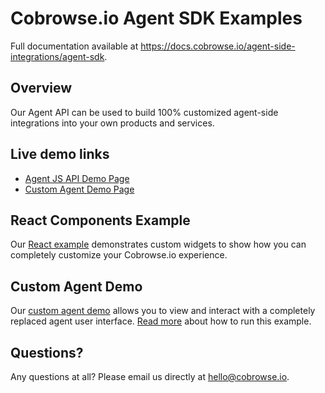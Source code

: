 # Cobrowse.io Agent SDK Examples

Full documentation available at https://docs.cobrowse.io/agent-side-integrations/agent-sdk.

## Overview

Our Agent API can be used to build 100% customized agent-side integrations into your own products and services.

## Live demo links

- [Agent JS API Demo Page](https://cobrowseio.github.io/cobrowse-agent-sdk-examples/react-example/)
- [Custom Agent Demo Page](https://cobrowseio.github.io/cobrowse-agent-sdk-examples/custom-agent-demo/)

## React Components Example

Our [React example](https://cobrowseio.github.io/cobrowse-agent-sdk-examples/react-example/) demonstrates custom widgets to show how you can completely customize your Cobrowse.io experience.


## Custom Agent Demo

Our [custom agent demo](https://cobrowseio.github.io/cobrowse-agent-sdk-examples/custom-agent-demo/) allows you to view and interact with a completely replaced agent user interface. [Read more](./custom-agent-demo) about how to run this example.


## Questions?
Any questions at all? Please email us directly at [hello@cobrowse.io](mailto:hello@cobrowse.io).
